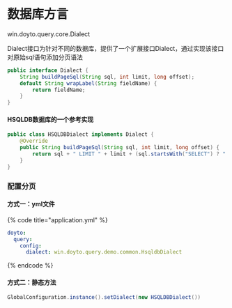 # 数据库方言

win.doyto.query.core.Dialect

Dialect接口为针对不同的数据库，提供了一个扩展接口Dialect，通过实现该接口对原始sql语句添加分页语法

```java
public interface Dialect {
    String buildPageSql(String sql, int limit, long offset);
    default String wrapLabel(String fieldName) {
        return fieldName;
    }
}
```

#### HSQLDB数据库的一个参考实现

```java
public class HSQLDBDialect implements Dialect {
    @Override
    public String buildPageSql(String sql, int limit, long offset) {
        return sql + " LIMIT " + limit + (sql.startsWith("SELECT") ? " OFFSET " + offset : "");
    }
}
```

### 配置分页

#### 方式一：yml文件

{% code title="application.yml" %}
```yaml
doyto:
  query:
    config:
      dialect: win.doyto.query.demo.common.HsqldbDialect
```
{% endcode %}

#### 方式二：静态方法

```java
GlobalConfiguration.instance().setDialect(new HSQLDBDialect())
```



